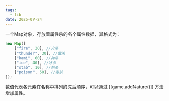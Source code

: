 ```yaml
---
tags:
  - lib
date: 2025-07-24
---
```

一个Map对象，存放着属性杀的各个属性数据，其格式为：

``` js
new Map([
	["fire", 20], //火杀
	["thunder", 30], //雷杀
	["kami", 60], //神杀
	["ice", 40], //冰杀
	["stab", 10], //刺杀
	["poison", 50], //毒杀
]);
```

数值代表各元素在名称中排列的先后顺序，可以通过 [[game.addNature()]] 方法增加属性。